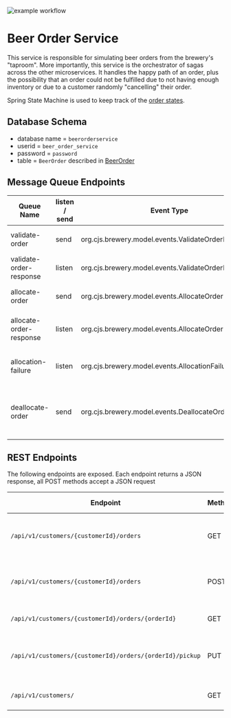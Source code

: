 ![example workflow](https://github.com/strohs/brewery-microservices/actions/workflows/beer-order-service.yml/badge.svg)

# Beer Order Service

This service is responsible for simulating beer orders from the brewery's "taproom".
More importantly, this service is the orchestrator of sagas across the other microservices. 
It handles the happy path of an order, plus the possibility that an order could not be fulfilled due to not 
having enough inventory or due to a customer randomly "cancelling" their order. 

Spring State Machine is used to keep track of the [order states](./src/main/java/org/cjs/beer/order/service/domain/BeerOrderStatusEnum.java).


## Database Schema
- database name = `beerorderservice`
- userid = `beer_order_service`
- password = `password`
- table = `BeerOrder` described in [BeerOrder](./src/main/java/org/cjs/beer/order/service/domain/BeerOrder.java)


## Message Queue Endpoints

| Queue Name              | listen / send | Event Type                                          | Description                                                                                        |
|-------------------------|---------------|-----------------------------------------------------|----------------------------------------------------------------------------------------------------|
| validate-order          | send          | org.cjs.brewery.model.events.ValidateOrderRequest   | sends a request to validate the upc code of an order                                               |
| validate-order-response | listen        | org.cjs.brewery.model.events.ValidateOrderResult    | listens for the result of a validate order request                                                 |
| allocate-order          | send          | org.cjs.brewery.model.events.AllocateOrderRequest   | sends a request to allocate inventory for the given order                                          |
| allocate-order-response | listen        | org.cjs.brewery.model.events.AllocateOrderResult    | listens for and validates the result of an AllocateOrderRequest                                    |
| allocation-failure      | listen        | org.cjs.brewery.model.events.AllocationFailureEvent | listens for any allocation failures and updates the status and state of the order                  |
| deallocate-order        | send          | org.cjs.brewery.model.events.DeallocateOrderRequest | sends a request to the inventory-service to deallocate inventory for this order that was cancelled |


## REST Endpoints
The following endpoints are exposed. Each endpoint returns a JSON response, all POST methods accept a JSON request

| Endpoint                                                 | Method | params                                     | Request Type | Response Type      | Description                                               |
|----------------------------------------------------------|--------|--------------------------------------------|--------------|--------------------|-----------------------------------------------------------|
| `/api/v1/customers/{customerId}/orders`                  | GET    | customerId = UUID of the ordering customer | N/A          | BeerOrderPagedList | get a pageable list of all orders made by the customer    |
| `/api/v1/customers/{customerId}/orders`                  | POST   | customerId = UUID of the ordering customer | BeerOrderDto | BeerOrderDto       | post a new beer order to this service for the customer    |
| `/api/v1/customers/{customerId}/orders/{orderId}`        | GET    | orderId = UUID of the order to get         | N/A          | BeerOrderDto       | gets the details of an order by its orderId               |
| `/api/v1/customers/{customerId}/orders/{orderId}/pickup` | PUT    | customerId, orderId,                       | N/A          | N/A                | update the status of the given order/customer to 'PICKUP' |
|                                                          |        |                                            |              |                    |                                                           |
| `/api/v1/customers/`                                     | GET    | N/A                                        | N/A          | CustomerPagedList  | get a pageable list of brewery customers                  |
